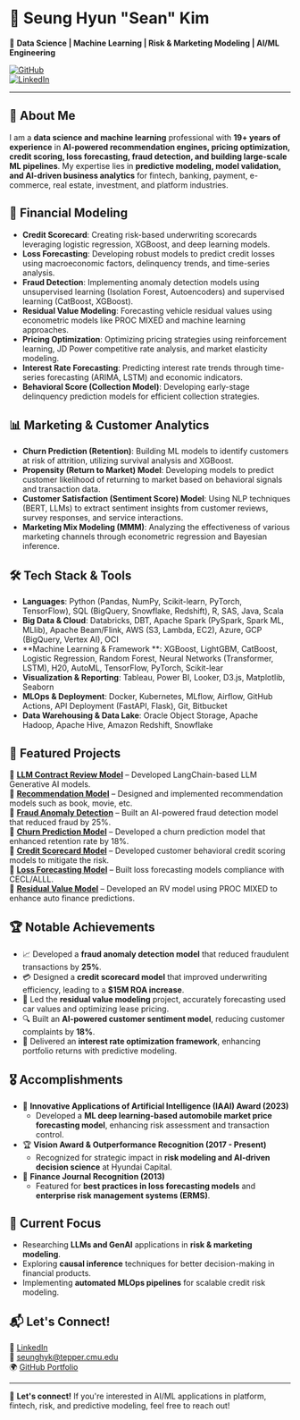 # 👋 Seung Hyun "Sean" Kim  
🚀 **Data Science | Machine Learning | Risk & Marketing Modeling | AI/ML Engineering**  

[![GitHub](https://img.shields.io/badge/GitHub-seankim0-black?style=flat-square&logo=github)](https://github.com/seankim0)  
[![LinkedIn](https://img.shields.io/badge/LinkedIn-SeanKim-blue?style=flat-square&logo=linkedin)](https://www.linkedin.com/in/sean-seunghyun-kim/)  

---
## 🔹 About Me  
I am a **data science and machine learning** professional with **19+ years of experience** in **AI-powered recommendation engines, pricing optimization, credit scoring, loss forecasting, fraud detection, and building large-scale ML pipelines**. My expertise lies in **predictive modeling, model validation, and AI-driven business analytics** for fintech, banking, payment, e-commerce, real estate, investment, and platform industries.

## 🏦 Financial Modeling
- **Credit Scorecard**: Creating risk-based underwriting scorecards leveraging logistic regression, XGBoost, and deep learning models.
- **Loss Forecasting**: Developing robust models to predict credit losses using macroeconomic factors, delinquency trends, and time-series analysis.
- **Fraud Detection**: Implementing anomaly detection models using unsupervised learning (Isolation Forest, Autoencoders) and supervised learning (CatBoost, XGBoost).
- **Residual Value Modeling**: Forecasting vehicle residual values using econometric models like PROC MIXED and machine learning approaches.
- **Pricing Optimization**: Optimizing pricing strategies using reinforcement learning, JD Power competitive rate analysis, and market elasticity modeling.
- **Interest Rate Forecasting**: Predicting interest rate trends through time-series forecasting (ARIMA, LSTM) and economic indicators.
- **Behavioral Score (Collection Model)**: Developing early-stage delinquency prediction models for efficient collection strategies.

## 📊 Marketing & Customer Analytics
- **Churn Prediction (Retention)**: Building ML models to identify customers at risk of attrition, utilizing survival analysis and XGBoost.
- **Propensity (Return to Market) Model**: Developing models to predict customer likelihood of returning to market based on behavioral signals and transaction data.
- **Customer Satisfaction (Sentiment Score) Model**: Using NLP techniques (BERT, LLMs) to extract sentiment insights from customer reviews, survey responses, and service interactions.
- **Marketing Mix Modeling (MMM)**: Analyzing the effectiveness of various marketing channels through econometric regression and Bayesian inference.

## 🛠 Tech Stack & Tools
- **Languages**: Python (Pandas, NumPy, Scikit-learn, PyTorch, TensorFlow), SQL (BigQuery, Snowflake, Redshift), R, SAS, Java, Scala
- **Big Data & Cloud**: Databricks, DBT, Apache Spark (PySpark, Spark ML, MLlib), Apache Beam/Flink, AWS (S3, Lambda, EC2), Azure, GCP (BigQuery, Vertex AI), OCI
- **Machine Learning & Framework **: XGBoost, LightGBM, CatBoost, Logistic Regression, Random Forest, Neural Networks (Transformer, LSTM), H20, AutoML, TensorFlow, PyTorch, Scikit-lear
- **Visualization & Reporting**: Tableau, Power BI, Looker, D3.js, Matplotlib, Seaborn
- **MLOps & Deployment**: Docker, Kubernetes, MLflow, Airflow, GitHub Actions, API Deployment (FastAPI, Flask), Git, Bitbucket
- **Data Warehousing & Data Lake**: Oracle Object Storage, Apache Hadoop, Apache Hive, Amazon Redshift, Snowflake

## 🔹 Featured Projects  
📌 **[LLM Contract Review Model](https://github.com/seankim0/langchain_llm)** – Developed LangChain-based LLM Generative AI models.<br>
📌 **[Recommendation Model](https://github.com/seankim0/recommender_algorithm)** – Designed and implemented recommendation models such as book, movie, etc.<br>
📌 **[Fraud Anomaly Detection](https://github.com/seankim0/fraud_detection)** – Built an AI-powered fraud detection model that reduced fraud by 25%.<br>
📌 **[Churn Prediction Model](https://github.com/seankim0/churn_prediction)** – Developed a churn prediction model that enhanced retention rate by 18%.<br>
📌 **[Credit Scorecard Model](#)** – Developed customer behavioral credit scoring models to mitigate the risk.<br>
📌 **[Loss Forecasting Model](#)** – Built loss forecasting models compliance with CECL/ALLL.<br>
📌 **[Residual Value Model](#)** – Developed an RV model using PROC MIXED to enhance auto finance predictions.<br>

## 🏆 Notable Achievements
- 📈 Developed a **fraud anomaly detection model** that reduced fraudulent transactions by **25%**.
- 💳 Designed a **credit scorecard model** that improved underwriting efficiency, leading to a **$15M ROA increase**.
- 🚗 Led the **residual value modeling** project, accurately forecasting used car values and optimizing lease pricing.
- 🔍 Built an **AI-powered customer sentiment model**, reducing customer complaints by **18%**.
- 🏦 Delivered an **interest rate optimization framework**, enhancing portfolio returns with predictive modeling.

## 🎖 Accomplishments
- 🏅 **Innovative Applications of Artificial Intelligence (IAAI) Award (2023)**  
  - Developed a **ML deep learning-based automobile market price forecasting model**, enhancing risk assessment and transaction control.
- 🏆 **Vision Award & Outperformance Recognition (2017 - Present)**  
  - Recognized for strategic impact in **risk modeling and AI-driven decision science** at Hyundai Capital.
- 📜 **Finance Journal Recognition (2013)**  
  - Featured for **best practices in loss forecasting models** and **enterprise risk management systems (ERMS)**.

## 📌 Current Focus
- Researching **LLMs and GenAI** applications in **risk & marketing modeling**.
- Exploring **causal inference** techniques for better decision-making in financial products.
- Implementing **automated MLOps pipelines** for scalable credit risk modeling.

## 📬 Let's Connect!  
💼 [LinkedIn](https://www.linkedin.com/in/sean-seunghyun-kim/)  
📧 seunghyk@tepper.cmu.edu  
🌍 [GitHub Portfolio](https://github.com/seankim0)  

---

🚀 **Let's connect!** If you're interested in AI/ML applications in platform, fintech, risk, and predictive modeling, feel free to reach out!


